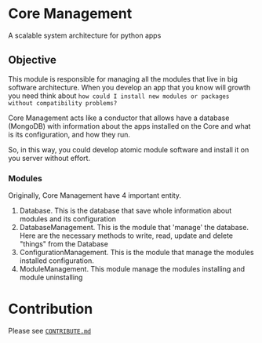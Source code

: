 # Core Management
A scalable system architecture for python apps 

## Objective

This module is responsible for managing all the modules that live in big 
software architecture. When you develop an app that you know will 
growth you need think about `how could I install new modules or packages 
without compatibility problems?`

Core Management acts like a conductor that allows have a database (MongoDB) 
with information about the apps installed on the Core and what is its 
configuration, and how they run. 

So, in this way, you could develop atomic module software and install it on 
you server without effort. 

### Modules 

Originally, Core Management have 4 important entity.

1. Database. This is the database that save whole information about modules 
and its configuration
2. DatabaseManagement. This is the module that 'manage' the database. Here 
are the necessary methods to write, read, update and delete "things" from the
 Database  
3. ConfigurationManagement. This is the module that manage the modules 
installed configuration.
4. ModuleManagement. This module manage the modules installing and 
module uninstalling

# Contribution
 
Please see [`CONTRIBUTE.md`](./CONTRIBUTING.md)

